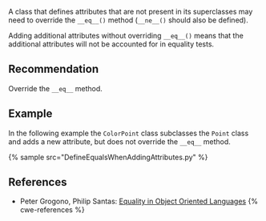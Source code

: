 A class that defines attributes that are not present in its superclasses may need to override the `__eq__()` method (`__ne__()` should also be defined).

Adding additional attributes without overriding `__eq__()` means that the additional attributes will not be accounted for in equality tests.


## Recommendation
Override the `__eq__` method.


## Example
In the following example the `ColorPoint` class subclasses the `Point` class and adds a new attribute, but does not override the `__eq__` method.

{% sample src="DefineEqualsWhenAddingAttributes.py" %}

## References
* Peter Grogono, Philip Santas: [Equality in Object Oriented Languages](http://citeseerx.ist.psu.edu/viewdoc/download?doi=10.1.1.48.5109&rep=rep1&type=pdf)
{% cwe-references %}
